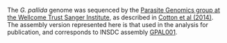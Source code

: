 [//]: # (Created by ./bin/manage_files.pl from ./species/Globodera_pallida/PRJEB123/Globodera_pallida_PRJEB123.assembly.html on Thu Jun 11 13:44:13 2020)
The _G. pallida_ genome was sequenced by the [Parasite Genomics group at the Wellcome Trust Sanger Institute](http://www.sanger.ac.uk/research/projects/parasitegenomics/), as described in [Cotton et al (2014)](http://europepmc.org/abstract/MED/24580726). The assembly version represented here is that used in the analysis for publication, and corresponds to INSDC assembly [GPAL001](http://www.ncbi.nlm.nih.gov/assembly/GCA_000724045.1/).
